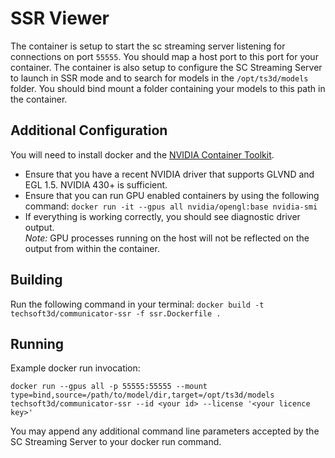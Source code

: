 # SSR Viewer
The container is setup to start the sc streaming server listening for connections on port `55555`.  You should map a host port to this port for your container.  The container is also setup to configure the SC Streaming Server to launch in SSR mode and to search for models in the `/opt/ts3d/models` folder.  You should bind mount a folder containing your models to this path in the container. 

## Additional Configuration
You will need to install docker and the [NVIDIA Container Toolkit](https://github.com/NVIDIA/nvidia-docker).

- Ensure that you have a recent NVIDIA driver that supports GLVND and EGL 1.5.  NVIDIA 430+ is sufficient.
- Ensure that you can run GPU enabled containers by using the following command: `docker run -it --gpus all nvidia/opengl:base nvidia-smi`
- If everything is working correctly, you should see diagnostic driver output.  
   _Note:_ GPU processes running on the host will not be reflected on the output from within the container.

## Building
Run the following command in your terminal: `docker build -t techsoft3d/communicator-ssr -f ssr.Dockerfile .`

## Running
Example docker run invocation:
```
docker run --gpus all -p 55555:55555 --mount type=bind,source=/path/to/model/dir,target=/opt/ts3d/models  techsoft3d/communicator-ssr --id <your id> --license '<your licence key>'
```

You may append any additional command line parameters accepted by the SC Streaming Server to your docker run command.
